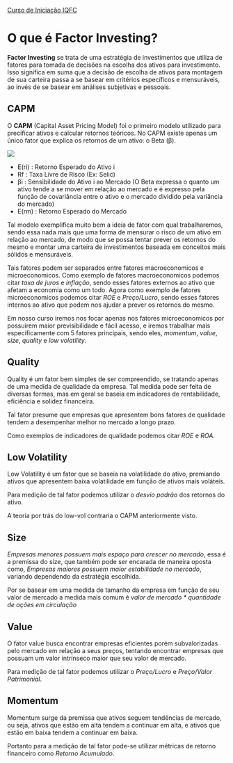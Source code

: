 <a href="/TraineeIQFC/site/home.html">Curso de Iniciação IQFC</a>

O que é Factor Investing?
======

**Factor Investing** se trata de uma estratégia de investimentos que utiliza de fatores para tomada de decisões na escolha dos ativos para investimento. Isso significa em suma que a decisão de escolha de ativos para montagem de sua carteira passa a se basear em critérios específicos e mensuráveis, ao invés de se basear em análises subjetivas e pessoais.

CAPM
------

O **CAPM** (Capital Asset Pricing Model) foi o primeiro modelo utilizado para precificar ativos e calcular retornos teóricos. No CAPM existe apenas um único fator que explica os retornos de um ativo: o Beta (β).

![](capm.webp)

* E(ri) : Retorno Esperado do Ativo i
* Rf : Taxa Livre de Risco (Ex: Selic)
* βi : Sensibilidade do Ativo i ao Mercado
(O Beta expressa o quanto um ativo tende a se mover em relação ao mercado e é expresso pela função de covariância entre o ativo e o mercado dividido pela variância do mercado)
* E(rm) : Retorno Esperado do Mercado

Tal modelo exemplifica muito bem a ideia de fator com qual trabalharemos, sendo essa nada mais que uma forma de mensurar o risco de um ativo em relação ao mercado, de modo que se possa tentar prever os retornos do mesmo e montar uma carteira de investimentos baseada em conceitos mais sólidos e mensuráveis.

Tais fatores podem ser separados entre fatores macroeconomicos e microeconomicos. Como exemplo de fatores macroeconomicos podemos citar *taxa de juros* e *inflação*, sendo esses fatores externos ao ativo que afetam a economia como um todo. Agora como exemplo de fatores microeconomicos podemos citar *ROE* e *Preço/Lucro*, sendo esses fatores internos ao ativo que podem nos ajudar a prever os retornos do mesmo.

Em nosso curso iremos nos focar apenas nos fatores microeconomicos por possuírem maior previsibilidade e fácil acesso, e iremos trabalhar mais específicamente com 5 fatores principais, sendo eles, *momentum*, *value*, *size*, *quality* e *low volatility*.


Quality
------

Quality é um fator bem simples de ser compreendido, se tratando apenas de uma medida de qualidade da empresa. Tal medida pode ser feita de diversas formas, mas em geral se baseia em indicadores de rentabilidade, eficiência e solidez financeira.

Tal fator presume que empresas que apresentem bons fatores de qualidade tendem a desempenhar melhor no mercado a longo prazo.

Como exemplos de indicadores de qualidade podemos citar *ROE* e *ROA*.

Low Volatility
------

Low Volatility é um fator que se baseia na volatilidade do ativo, premiando ativos que apresentem baixa volatilidade em função de ativos mais voláteis.

Para medição de tal fator podemos utilizar o *desvio padrão* dos retornos do ativo.

A teoria por trás do low-vol contraria o CAPM anteriormente visto.

Size
------

*Empresas menores possuem mais espaço para crescer no mercado*, essa é a premissa do size, que também pode ser encarada de maneira oposta como, *Empresas maiores possuem maior estabilidade no mercado*, variando dependendo da estratégia escolhida.

Por se basear em uma medida de tamanho da empresa em função de seu valor de mercado a medida mais comum é *valor de mercado * quantidade de ações em circulação*

Value
------

O fator value busca encontrar empresas eficientes porém subvalorizadas pelo mercado em relação a seus preços, tentando encontrar empresas que possuam um valor intrínseco maior que seu valor de mercado.

Para medição de tal fator podemos utilizar o *Preço/Lucro* e *Preço/Valor Patrimonial*.

Momentum
------

Momentum surge da premissa que ativos seguem tendências de mercado, ou seja, ativos que estão em alta tendem a continuar em alta, e ativos que estão em baixa tendem a continuar em baixa.

Portanto para a medição de tal fator pode-se utilizar métricas de retorno financeiro como *Retorno Acumulado*.


